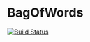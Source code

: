 # BagOfWords

[![Build Status](https://github.com/donsadit@gmail.com/BagOfWords.jl/actions/workflows/CI.yml/badge.svg?branch=main)](https://github.com/donsadit@gmail.com/BagOfWords.jl/actions/workflows/CI.yml?query=branch%3Amain)
